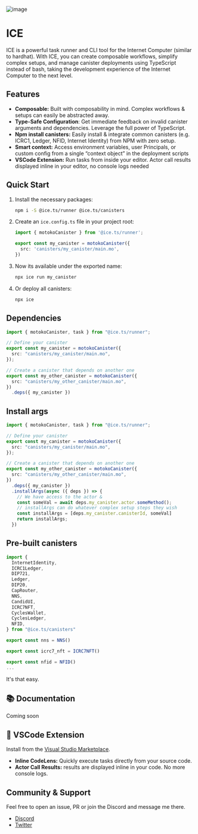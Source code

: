 ![image](https://github.com/user-attachments/assets/90c9aaeb-8421-4595-bd29-89b046636dda)


# ICE

ICE is a powerful task runner and CLI tool for the Internet Computer (similar to hardhat). With ICE, you can create composable workflows, simplify complex setups, and manage canister deployments using TypeScript instead of bash, taking the development experience of the Internet Computer to the next level.

## Features

- **Composable:** Built with composability in mind. Complex workflows & setups can easily be abstracted away.
- **Type-Safe Configuration**: Get immediate feedback on invalid canister arguments and dependencies. Leverage the full power of TypeScript.
- **Npm install canisters:** Easily install & integrate common canisters (e.g. ICRC1, Ledger, NFID, Internet Identity) from NPM with zero setup.
- **Smart context:** Access environment variables, user Principals, or custom config from a single “context object” in the deployment scripts
- **VSCode Extension:** Run tasks from inside your editor. Actor call results displayed inline in your editor, no console logs needed

## Quick Start

1. Install the necessary packages:
   ```bash
   npm i -S @ice.ts/runner @ice.ts/canisters
   ```

2. Create an `ice.config.ts` file in your project root:
   ```typescript
   import { motokoCanister } from '@ice.ts/runner';

   export const my_canister = motokoCanister({
     src: 'canisters/my_canister/main.mo',
   })
   ```

3. Now its available under the exported name:
   ```bash
   npx ice run my_canister
   ```

4. Or deploy all canisters:
   ```bash
   npx ice
   ```


## Dependencies

```typescript
import { motokoCanister, task } from "@ice.ts/runner";

// Define your canister
export const my_canister = motokoCanister({
  src: "canisters/my_canister/main.mo",
});

// Create a canister that depends on another one
export const my_other_canister = motokoCanister({
  src: "canisters/my_other_canister/main.mo",
})
  .deps({ my_canister })
```

## Install args

```typescript
import { motokoCanister, task } from "@ice.ts/runner";

// Define your canister
export const my_canister = motokoCanister({
  src: "canisters/my_canister/main.mo",
});

// Create a canister that depends on another one
export const my_other_canister = motokoCanister({
  src: "canisters/my_other_canister/main.mo",
})
  .deps({ my_canister })
  .installArgs(async ({ deps }) => {
    // We have access to the actor & 
    const someVal = await deps.my_canister.actor.someMethod();
    // installArgs can do whatever complex setup steps they wish
    const installArgs = [deps.my_canister.canisterId, someVal]
    return installArgs;
  })
```

## Pre-built canisters

```typescript
import {
  InternetIdentity,
  ICRC1Ledger,
  DIP721,
  Ledger,
  DIP20,
  CapRouter,
  NNS,
  CandidUI,
  ICRC7NFT,
  CyclesWallet,
  CyclesLedger,
  NFID,
} from "@ice.ts/canisters"

export const nns = NNS()

export const icrc7_nft = ICRC7NFT()

export const nfid = NFID()
...
```
It's that easy.

## 📚 Documentation

Coming soon

## 🔌 VSCode Extension

Install from the [Visual Studio Marketplace](https://marketplace.visualstudio.com/items?itemName=MioQuispe.vscode-ice-extension).


- **Inline CodeLens:** Quickly execute tasks directly from your source code.
- **Actor Call Results:** results are displayed inline in your code. No more console logs.

## Community & Support

Feel free to open an issue, PR or join the Discord and message me there.

- [Discord](https://discord.gg/SdeC8PF69M)
- [Twitter](https://twitter.com/antimaximal)
